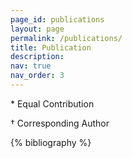 ```yaml
---
page_id: publications
layout: page
permalink: /publications/
title: Publication
description:
nav: true
nav_order: 3
---
```


\* Equal Contribution 

† Corresponding Author

<!-- _pages/publications.md -->
<div class="publications">

{% bibliography %}

</div>
